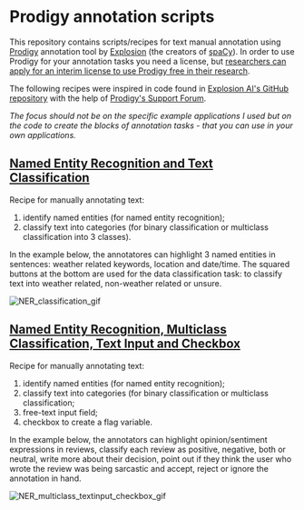 # Prodigy annotation scripts

This repository contains scripts/recipes for text manual annotation using [Prodigy](https://prodi.gy/) annotation tool by [Explosion](https://explosion.ai/) (the creators of [spaCy](https://spacy.io/)). In order to use Prodigy for your annotation tasks you need a license, but [researchers can apply for an interim license to use Prodigy free in their research](https://prodi.gy/docs/faq).

The following recipes were inspired in code found in [Explosion AI's GitHub repository](https://github.com/explosion/prodigy-recipes) with the help of [Prodigy's Support Forum](https://support.prodi.gy/).

*The focus should not be on the specific example applications I used but on the code to create the blocks of annotation tasks - that you can use in your own applications.*


## [Named Entity Recognition and Text Classification](https://github.com/sofiapinto/Prodigy-annotation-scripts/tree/main/NER%20%2B%20classification)
Recipe for manually annotating text:
1. identify named entities (for named entity recognition);
2. classify text into categories (for binary classification or multiclass classification into 3 classes).

In the example below, the annotatores can highlight 3 named entities in sentences: weather related keywords, location and date/time. The squared buttons at the bottom are used for the data classification task: to classify text into weather related, non-weather related or unsure.

![NER_classification_gif](https://github.com/sofiapinto/Prodigy-annotation-scripts/blob/main/gifs/prodigy_NER_class.gif)


## [Named Entity Recognition, Multiclass Classification, Text Input and Checkbox](https://github.com/sofiapinto/Prodigy-annotation-scripts/tree/main/NER%20%2B%20multiclass%20classification%20%2B%20text%20input%20%2B%20checkbox)
Recipe for manually annotating text:
1. identify named entities (for named entity recognition);
2. classify text into categories (for binary classification or multiclass classification;
3. free-text input field;
4. checkbox to create a flag variable.

In the example below, the annotators can highlight opinion/sentiment expressions in reviews, classify each review as positive, negative, both or neutral, write more about their decision, point out if they think the user who wrote the review was being sarcastic and accept, reject or ignore the annotation in hand.

![NER_multiclass_textinput_checkbox_gif](https://github.com/sofiapinto/Prodigy-annotation-scripts/blob/main/gifs/prodigy_NER_multiclass_textinput_checkbox.gif)